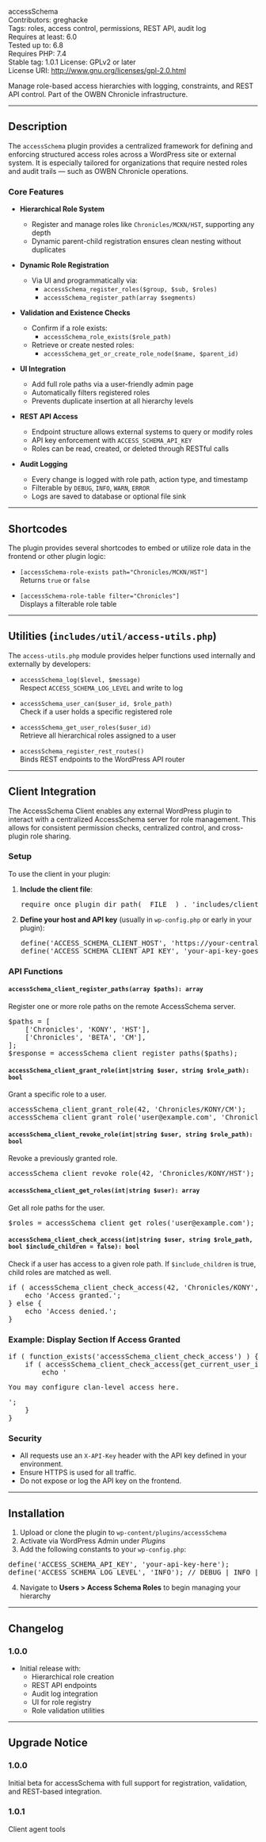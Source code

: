  accessSchema   
Contributors: greghacke  
Tags: roles, access control, permissions, REST API, audit log  
Requires at least: 6.0  
Tested up to: 6.8  
Requires PHP: 7.4  
Stable tag: 1.0.1 
License: GPLv2 or later  
License URI: http://www.gnu.org/licenses/gpl-2.0.html  

Manage role-based access hierarchies with logging, constraints, and REST API control. Part of the OWBN Chronicle infrastructure.

---

##   Description  

The `accessSchema` plugin provides a centralized framework for defining and enforcing structured access roles across a WordPress site or external system. It is especially tailored for organizations that require nested roles and audit trails — such as OWBN Chronicle operations.

### Core Features

- **Hierarchical Role System**
  - Register and manage roles like `Chronicles/MCKN/HST`, supporting any depth
  - Dynamic parent-child registration ensures clean nesting without duplicates

- **Dynamic Role Registration**
  - Via UI and programmatically via:
    - `accessSchema_register_roles($group, $sub, $roles)`
    - `accessSchema_register_path(array $segments)`

- **Validation and Existence Checks**
  - Confirm if a role exists:
    - `accessSchema_role_exists($role_path)`
  - Retrieve or create nested roles:
    - `accessSchema_get_or_create_role_node($name, $parent_id)`

- **UI Integration**
  - Add full role paths via a user-friendly admin page
  - Automatically filters registered roles
  - Prevents duplicate insertion at all hierarchy levels

- **REST API Access**
  - Endpoint structure allows external systems to query or modify roles
  - API key enforcement with `ACCESS_SCHEMA_API_KEY`
  - Roles can be read, created, or deleted through RESTful calls

- **Audit Logging**
  - Every change is logged with role path, action type, and timestamp
  - Filterable by `DEBUG`, `INFO`, `WARN`, `ERROR`
  - Logs are saved to database or optional file sink

---

##   Shortcodes  

The plugin provides several shortcodes to embed or utilize role data in the frontend or other plugin logic:

- `[accessSchema-role-exists path="Chronicles/MCKN/HST"]`  
  Returns `true` or `false`

- `[accessSchema-role-table filter="Chronicles"]`  
  Displays a filterable role table

---

##   Utilities (`includes/util/access-utils.php`)  

The `access-utils.php` module provides helper functions used internally and externally by developers:

- `accessSchema_log($level, $message)`  
  Respect `ACCESS_SCHEMA_LOG_LEVEL` and write to log

- `accessSchema_user_can($user_id, $role_path)`  
  Check if a user holds a specific registered role

- `accessSchema_get_user_roles($user_id)`  
  Retrieve all hierarchical roles assigned to a user

- `accessSchema_register_rest_routes()`  
  Binds REST endpoints to the WordPress API router

---

## Client Integration

The AccessSchema Client enables any external WordPress plugin to interact with a centralized AccessSchema server for role management. This allows for consistent permission checks, centralized control, and cross-plugin role sharing.

### Setup

To use the client in your plugin:

1. **Include the client file**:

<pre>
   require_once plugin_dir_path(__FILE__) . 'includes/client/accessSchemaClient.php';
</pre>

2. **Define your host and API key** (usually in `wp-config.php` or early in your plugin):

<pre>
   define('ACCESS_SCHEMA_CLIENT_HOST', 'https://your-central-server.example.com');
   define('ACCESS_SCHEMA_CLIENT_API_KEY', 'your-api-key-goes-here');
</pre>

### API Functions

#### `accessSchema_client_register_paths(array $paths): array`

Register one or more role paths on the remote AccessSchema server.

<pre>
$paths = [
    ['Chronicles', 'KONY', 'HST'],
    ['Chronicles', 'BETA', 'CM'],
];
$response = accessSchema_client_register_paths($paths);
</pre>

#### `accessSchema_client_grant_role(int|string $user, string $role_path): bool`

Grant a specific role to a user.

<pre>
accessSchema_client_grant_role(42, 'Chronicles/KONY/CM');
accessSchema_client_grant_role('user@example.com', 'Chronicles/BETA/HST');
</pre>

#### `accessSchema_client_revoke_role(int|string $user, string $role_path): bool`

Revoke a previously granted role.

<pre>
accessSchema_client_revoke_role(42, 'Chronicles/KONY/HST');
</pre>

#### `accessSchema_client_get_roles(int|string $user): array`

Get all role paths for the user.

<pre>
$roles = accessSchema_client_get_roles('user@example.com');
</pre>

#### `accessSchema_client_check_access(int|string $user, string $role_path, bool $include_children = false): bool`

Check if a user has access to a given role path. If `$include_children` is true, child roles are matched as well.

<pre>
if ( accessSchema_client_check_access(42, 'Chronicles/KONY', true) ) {
    echo 'Access granted.';
} else {
    echo 'Access denied.';
}
</pre>

### Example: Display Section If Access Granted

<pre>
if ( function_exists('accessSchema_client_check_access') ) {
    if ( accessSchema_client_check_access(get_current_user_id(), 'Coordinators/Brujah/Subcoordinator') ) {
        echo '<p>You may configure clan-level access here.</p>';
    }
}
</pre>

### Security

- All requests use an `X-API-Key` header with the API key defined in your environment.
- Ensure HTTPS is used for all traffic.
- Do not expose or log the API key on the frontend.

---

##   Installation  

1. Upload or clone the plugin to `wp-content/plugins/accessSchema`  
2. Activate via WordPress Admin under *Plugins*  
3. Add the following constants to your `wp-config.php`:

<pre>
define('ACCESS_SCHEMA_API_KEY', 'your-api-key-here');
define('ACCESS_SCHEMA_LOG_LEVEL', 'INFO'); // DEBUG | INFO | WARN | ERROR
</pre>

4. Navigate to **Users > Access Schema Roles** to begin managing your hierarchy

---

##   Changelog  

### 1.0.0
- Initial release with:
  - Hierarchical role creation
  - REST API endpoints
  - Audit log integration
  - UI for role registry
  - Role validation utilities

---

##   Upgrade Notice  

### 1.0.0
Initial beta for accessSchema with full support for registration, validation, and REST-based integration.

### 1.0.1
Client agent tools
